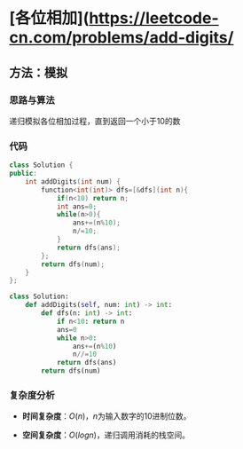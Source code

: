 # [各位相加](https://leetcode-cn.com/problems/add-digits/

## 方法：模拟

### 思路与算法

递归模拟各位相加过程，直到返回一个小于10的数

### 代码

```c++
class Solution {
public:
    int addDigits(int num) {
        function<int(int)> dfs=[&dfs](int n){
            if(n<10) return n;
            int ans=0;
            while(n>0){
                ans+=(n%10);
                n/=10;
            }
            return dfs(ans);
        };
        return dfs(num);
    }
};
```

```python
class Solution:
    def addDigits(self, num: int) -> int:
        def dfs(n: int) -> int:
            if n<10: return n
            ans=0
            while n>0:
                ans+=(n%10)
                n//=10
            return dfs(ans)
        return dfs(num)
```

### 复杂度分析

- **时间复杂度**：$O(n)$，$n$为输入数字的10进制位数。

- **空间复杂度**：$O(logn)$，递归调用消耗的栈空间。
